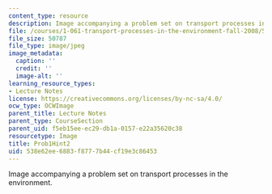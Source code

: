 ```yaml
---
content_type: resource
description: Image accompanying a problem set on transport processes in the environment.
file: /courses/1-061-transport-processes-in-the-environment-fall-2008/538e62ee6883f8777b44cf19e3c86453_Prob1Hint2.jpg
file_size: 50787
file_type: image/jpeg
image_metadata:
  caption: ''
  credit: ''
  image-alt: ''
learning_resource_types:
- Lecture Notes
license: https://creativecommons.org/licenses/by-nc-sa/4.0/
ocw_type: OCWImage
parent_title: Lecture Notes
parent_type: CourseSection
parent_uid: f5eb15ee-ec29-db1a-0157-e22a35620c38
resourcetype: Image
title: Prob1Hint2
uid: 538e62ee-6883-f877-7b44-cf19e3c86453
---
```

Image accompanying a problem set on transport processes in the environment.